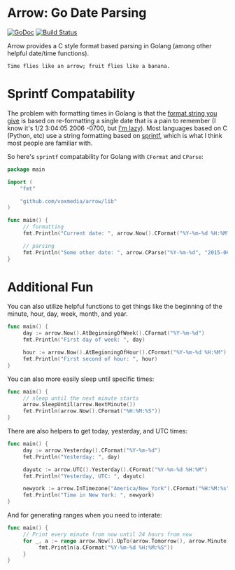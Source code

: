 # Arrow: Go Date Parsing

[![GoDoc](https://godoc.org/github.com/bmuller/arrow/lib?status.png)](https://godoc.org/github.com/bmuller/arrow/lib)
[![Build Status](https://travis-ci.org/bmuller/arrow.png?branch=master)](https://travis-ci.org/bmuller/arrow)

Arrow provides a C style format based parsing in Golang (among other helpful date/time functions).

```
Time flies like an arrow; fruit flies like a banana.
```

# Sprintf Compatability
The problem with formatting times in Golang is that the [format string you give](http://golang.org/pkg/time/#Time.Format) is based on re-formatting a single date that is a pain to remember (I know it's 1/2 3:04:05 2006 -0700, but [I'm lazy](http://threevirtues.com/)).  Most languages based on C (Python, etc) use a string formatting based on [sprintf](http://man7.org/linux/man-pages/man3/strftime.3.html), which is what I think most people are familiar with.

So here's `sprintf` compatability for Golang with `CFormat` and `CParse`:

```go
package main

import (
	"fmt"

	"github.com/voxmedia/arrow/lib"
)

func main() {
     // formatting
     fmt.Println("Current date: ", arrow.Now().CFormat("%Y-%m-%d %H:%M"))

     // parsing
     fmt.Println("Some other date: ", arrow.CParse("%Y-%m-%d", "2015-06-03"))
}
```

# Additional Fun
You can also utilize helpful functions to get things like the beginning of the minute, hour, day, week, month, and year.

```go
func main() {
     day := arrow.Now().AtBeginningOfWeek().CFormat("%Y-%m-%d")
     fmt.Println("First day of week: ", day)

     hour := arrow.Now().AtBeginningOfHour().CFormat("%Y-%m-%d %H:%M")
     fmt.Println("First second of hour: ", hour)
}
```

You can also more easily sleep until specific times:

```go
func main() {
     // sleep until the next minute starts
     arrow.SleepUntil(arrow.NextMinute())
     fmt.Println(arrow.Now().CFormat("%H:%M:%S"))
}
```

There are also helpers to get today, yesterday, and UTC times:

```go
func main() {
     day := arrow.Yesterday().CFormat("%Y-%m-%d")
     fmt.Println("Yesterday: ", day)

     dayutc := arrow.UTC().Yesterday().CFormat("%Y-%m-%d %H:%M")
     fmt.Println("Yesterday, UTC: ", dayutc)

     newyork := arrow.InTimezone("America/New_York").CFormat("%H:%M:%s")
     fmt.Println("Time in New York: ", newyork)
}
```

And for generating ranges when you need to interate:

```go
func main() {
     // Print every minute from now until 24 hours from now
     for _, a := range arrow.Now().UpTo(arrow.Tomorrow(), arrow.Minute) {
          fmt.Println(a.CFormat("%Y-%m-%d %H:%M:%S"))
     }
}
```
